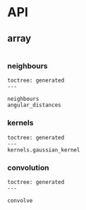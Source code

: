 # API

## array

```{currentmodule} healpix_convolution

```

### neighbours

```{autosummary}
toctree: generated
---

neighbours
angular_distances
```

### kernels

```{autosummary}
toctree: generated
---
kernels.gaussian_kernel
```

### convolution

```{autosummary}
toctree: generated
---

convolve
```
